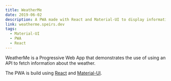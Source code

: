 ```yaml
---
title: WeatherMe
date: 2019-06-02
description: A PWA made with React and Material-UI to display information about weather
link: weatherme.speirs.dev
tags:
  - Material-UI
  - PWA
  - React
---
```

WeatherMe is a Progressive Web App that demonstrates the use of using an API to fetch information about the weather.

The PWA is build using [React](https://create-react-app.dev) and [Material-UI](https://material-ui.com).
